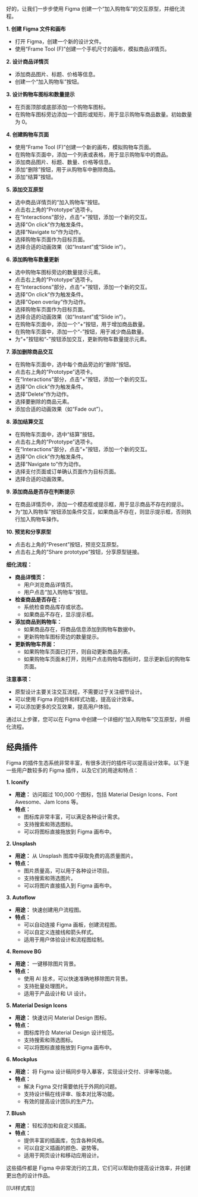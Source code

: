 好的，让我们一步步使用 Figma 创建一个“加入购物车”的交互原型，并细化流程。

**1. 创建 Figma 文件和画布**

- 打开 Figma，创建一个新的设计文件。
- 使用“Frame Tool (F)”创建一个手机尺寸的画布，模拟商品详情页。

**2. 设计商品详情页**

- 添加商品图片、标题、价格等信息。
- 创建一个“加入购物车”按钮。

**3. 设计购物车图标和数量提示**

- 在页面顶部或底部添加一个购物车图标。
- 在购物车图标旁边添加一个圆形或矩形，用于显示购物车商品数量。初始数量为 0。

**4. 创建购物车页面**

- 使用“Frame Tool (F)”创建一个新的画布，模拟购物车页面。
- 在购物车页面中，添加一个列表或表格，用于显示购物车中的商品。
- 添加商品图片、标题、数量、价格等信息。
- 添加“删除”按钮，用于从购物车中删除商品。
- 添加“结算”按钮。

**5. 添加交互原型**

- 选中商品详情页的“加入购物车”按钮。
- 点击右上角的“Prototype”选项卡。
- 在“Interactions”部分，点击“+”按钮，添加一个新的交互。
- 选择“On click”作为触发条件。
- 选择“Navigate to”作为动作。
- 选择购物车页面作为目标页面。
- 选择合适的动画效果（如“Instant”或“Slide in”）。

**6. 添加购物车数量更新**

- 选中购物车图标旁边的数量提示元素。
- 点击右上角的“Prototype”选项卡。
- 在“Interactions”部分，点击“+”按钮，添加一个新的交互。
- 选择“On click”作为触发条件。
- 选择“Open overlay”作为动作。
- 选择购物车页面作为目标页面。
- 选择合适的动画效果（如“Instant”或“Slide in”）。
- 在购物车页面中，添加一个“+”按钮，用于增加商品数量。
- 在购物车页面中，添加一个“-”按钮，用于减少商品数量。
- 为“+”按钮和“-”按钮添加交互，更新购物车数量提示元素。

**7. 添加删除商品交互**

- 在购物车页面中，选中每个商品旁边的“删除”按钮。
- 点击右上角的“Prototype”选项卡。
- 在“Interactions”部分，点击“+”按钮，添加一个新的交互。
- 选择“On click”作为触发条件。
- 选择“Delete”作为动作。
- 选择要删除的商品元素。
- 添加合适的动画效果（如“Fade out”）。

**8. 添加结算交互**

- 在购物车页面中，选中“结算”按钮。
- 点击右上角的“Prototype”选项卡。
- 在“Interactions”部分，点击“+”按钮，添加一个新的交互。
- 选择“On click”作为触发条件。
- 选择“Navigate to”作为动作。
- 选择支付页面或订单确认页面作为目标页面。
- 选择合适的动画效果。

**9. 添加商品是否存在判断提示**

- 在商品详情页中，添加一个模态框或提示框，用于显示商品不存在的提示。
- 为“加入购物车”按钮添加条件交互，如果商品不存在，则显示提示框，否则执行加入购物车操作。

**10. 预览和分享原型**

- 点击右上角的“Present”按钮，预览交互原型。
- 点击右上角的“Share prototype”按钮，分享原型链接。

**细化流程：**

- **商品详情页：**
    - 用户浏览商品详情页。
    - 用户点击“加入购物车”按钮。
- **检查商品是否存在：**
    - 系统检查商品库存或状态。
    - 如果商品不存在，显示提示框。
- **添加商品到购物车：**
    - 如果商品存在，将商品信息添加到购物车数据中。
    - 更新购物车图标旁边的数量提示。
- **更新购物车界面：**
    - 如果购物车页面已打开，则自动更新商品列表。
    - 如果购物车页面未打开，则用户点击购物车图标时，显示更新后的购物车页面。

**注意事项：**

- 原型设计主要关注交互流程，不需要过于关注细节设计。
- 可以使用 Figma 的组件和样式功能，提高设计效率。
- 可以添加更多的交互效果，提高用户体验。

通过以上步骤，您可以在 Figma 中创建一个详细的“加入购物车”交互原型，并细化流程。

## 经典插件
Figma 的插件生态系统非常丰富，有很多流行的插件可以提高设计效率。以下是一些用户数较多的 Figma 插件，以及它们的用途和特点：

**1. Iconify**

- **用途：** 访问超过 100,000 个图标，包括 Material Design Icons、Font Awesome、Jam Icons 等。
- **特点：**
    - 图标库非常丰富，可以满足各种设计需求。
    - 支持搜索和筛选图标。
    - 可以将图标直接拖放到 Figma 画布中。

**2. Unsplash**

- **用途：** 从 Unsplash 图库中获取免费的高质量图片。
- **特点：**
    - 图片质量高，可以用于各种设计项目。
    - 支持搜索和筛选图片。
    - 可以将图片直接插入到 Figma 画布中。

**3. Autoflow**

- **用途：** 快速创建用户流程图。
- **特点：**
    - 可以自动连接 Figma 画板，创建流程图。
    - 可以自定义连接线和箭头样式。
    - 适用于用户体验设计和流程图绘制。

**4. Remove BG**

- **用途：** 一键移除图片背景。
- **特点：**
    - 使用 AI 技术，可以快速准确地移除图片背景。
    - 支持批量处理图片。
    - 适用于产品设计和 UI 设计。

**5. Material Design Icons**

- **用途：** 快速访问 Material Design 图标。
- **特点：**
    - 图标库符合 Material Design 设计规范。
    - 支持搜索和筛选图标。
    - 可以将图标直接拖放到 Figma 画布中。

**6. Mockplus**

- **用途：** 将 Figma 设计稿同步导入摹客，实现设计交付、评审等功能。
- **特点：**
    - 解决 Figma 交付需要依托于外网的问题。
    - 支持设计稿在线评审、版本对比等功能。
    - 有效的提高设计团队的生产力。

**7. Blush**

- **用途：** 轻松添加和自定义插画。
- **特点：**
    - 提供丰富的插画库，包含各种风格。
    - 可以自定义插画的颜色、姿势等。
    - 适用于网页设计和移动应用设计。

这些插件都是 Figma 中非常流行的工具，它们可以帮助你提高设计效率，并创建更出色的设计作品。

[[UI样式库]]